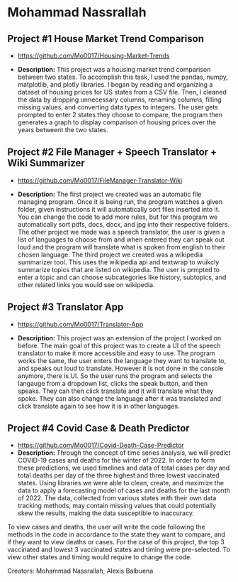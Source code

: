 # Mohammad Nassrallah


## Project #1 House Market Trend Comparison

- https://github.com/Mo0017/Housing-Market-Trends

- <b>Description:</b>  This project was a housing market trend comparison between two states. To accomplish this task, I used the pandas, numpy, matplotlib, and plotly libraries. I began by reading and organizing a dataset of housing prices for US states from a CSV file. Then, I cleaned the data by dropping unnecessary columns, renaming columns, filling missing values, and converting data types to integers. The user gets prompted to enter 2 states they choose to compare, the program then generates a graph to display comparison of housing prices over the years betweent the two states. 


## Project #2 File Manager + Speech Translator + Wiki Summarizer

- https://github.com/Mo0017/FileManager-Translator-Wiki

- <b>Description:</b>  The first project we created was an automatic file managing program. Once it is being run, the program watches a given folder, given instructions it will automatically sort files inserted into it. You can change the code to add more rules, but for this program we automatically sort pdfs, docs, docx, and jpg into their respective folders. The other project we made was a speech translator, the user is given a list of languages to choose from and when entered they can speak out loud and the program will translate what is spoken from english to their chosen language. The third project we created was a wikipedia summarizer tool. This uses the wikipedia api and textwrap to wuikcly summarize topics that are listed on wikipedia. The user is prmpted to enter a topic and can choose subcategories like history, subtopics, and other related links you would see on wikipedia.  


## Project #3 Translator App

- https://github.com/Mo0017/Translator-App

- <b>Description:</b>  This project was an extension of the project I worked on before. The main goal of this project was to create a UI of the speech translator to make it more accessible and easy to use. The program works the same, the user enters the language they want to translate to, and speaks out loud to translate. However it is not done in the console anymore, there is UI. So the user runs the program and selects the langauge from a dropdown list, clicks the speak button, and then speaks. They can then click translate and it will translate what they spoke. They can also change the language after it was translated and click translate again to see how it is in other languages.


## Project #4 Covid Case & Death Predictor

- https://github.com/Mo0017/Covid-Death-Case-Predictor
- <b>Description: </b> Through the concept of time series analysis, we will predict COVID-19 cases and deaths for the winter of 2022. In order to form these predictions, we used timelines and data of total cases per day and total deaths per day of the three highest and three lowest vaccinated states. Using libraries we were able to clean, create, and maximize the data to apply a forecasting model of cases and deaths for the last month of 2022. The data, collected from various states with their own data tracking methods, may contain missing values that could potentially skew the results, making the data susceptible to inaccuracy.

To view cases and deaths, the user will write the code following the methods in the code in accordance to the state they want to compare, and if they want to view deaths or cases. For the case of this project, the top 3 vaccinated and lowest 3 vaccinated states and timing were pre-selected. To view other states and timing would require to change the code.

Creators: Mohammad Nassrallah, Alexis Balbuena

